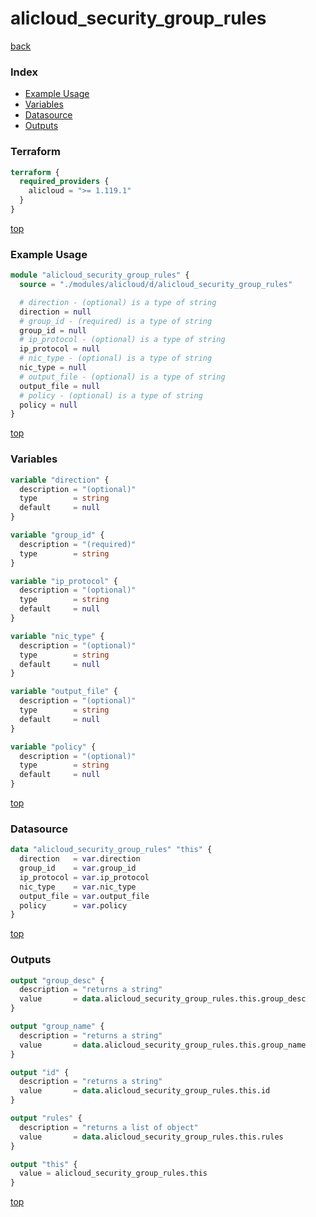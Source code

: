 # alicloud_security_group_rules

[back](../alicloud.md)

### Index

- [Example Usage](#example-usage)
- [Variables](#variables)
- [Datasource](#datasource)
- [Outputs](#outputs)

### Terraform

```terraform
terraform {
  required_providers {
    alicloud = ">= 1.119.1"
  }
}
```

[top](#index)

### Example Usage

```terraform
module "alicloud_security_group_rules" {
  source = "./modules/alicloud/d/alicloud_security_group_rules"

  # direction - (optional) is a type of string
  direction = null
  # group_id - (required) is a type of string
  group_id = null
  # ip_protocol - (optional) is a type of string
  ip_protocol = null
  # nic_type - (optional) is a type of string
  nic_type = null
  # output_file - (optional) is a type of string
  output_file = null
  # policy - (optional) is a type of string
  policy = null
}
```

[top](#index)

### Variables

```terraform
variable "direction" {
  description = "(optional)"
  type        = string
  default     = null
}

variable "group_id" {
  description = "(required)"
  type        = string
}

variable "ip_protocol" {
  description = "(optional)"
  type        = string
  default     = null
}

variable "nic_type" {
  description = "(optional)"
  type        = string
  default     = null
}

variable "output_file" {
  description = "(optional)"
  type        = string
  default     = null
}

variable "policy" {
  description = "(optional)"
  type        = string
  default     = null
}
```

[top](#index)

### Datasource

```terraform
data "alicloud_security_group_rules" "this" {
  direction   = var.direction
  group_id    = var.group_id
  ip_protocol = var.ip_protocol
  nic_type    = var.nic_type
  output_file = var.output_file
  policy      = var.policy
}
```

[top](#index)

### Outputs

```terraform
output "group_desc" {
  description = "returns a string"
  value       = data.alicloud_security_group_rules.this.group_desc
}

output "group_name" {
  description = "returns a string"
  value       = data.alicloud_security_group_rules.this.group_name
}

output "id" {
  description = "returns a string"
  value       = data.alicloud_security_group_rules.this.id
}

output "rules" {
  description = "returns a list of object"
  value       = data.alicloud_security_group_rules.this.rules
}

output "this" {
  value = alicloud_security_group_rules.this
}
```

[top](#index)